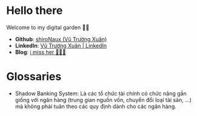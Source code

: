 # Hello there

Welcome to my digital garden 🥹🥹
   
- **Github**: [shiroNaux (Vũ Trường Xuân)](https://github.com/shiroNaux)
- **LinkedIn**: [Vũ Trường Xuân | LinkedIn](https://www.linkedin.com/in/naux/)
- **Blog**: [i miss her 🥹🥹🥹](https://blog.nauxs.com/)

# Glossaries

- Shadow Banking System: Là các tổ chức tài chính có chức năng gần giống với ngân hàng (trung gian nguồn vốn, chuyển đổi loại tài sản, ...) mà không phải tuân theo các quy định dành cho các ngân hàng.